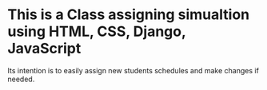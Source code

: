 # This is a Class assigning simualtion using HTML, CSS, Django, JavaScript
Its intention is to easily assign new students schedules and make changes if needed.
